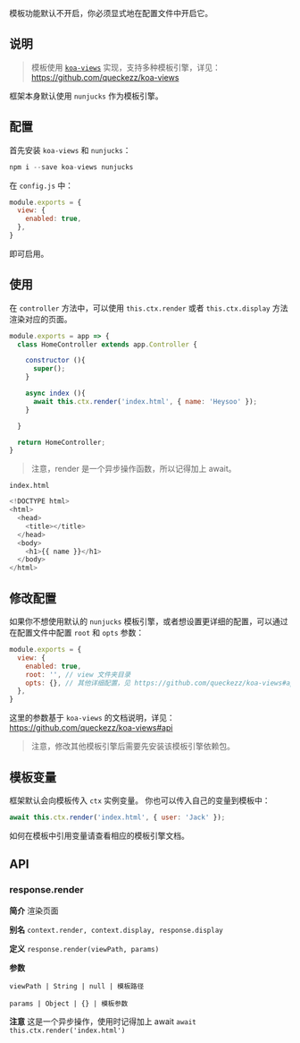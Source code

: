 <p class="tip">
  模板功能默认不开启，你必须显式地在配置文件中开启它。
</p>

## 说明
> 模板使用 [`koa-views`](https://github.com/queckezz/koa-views) 实现，支持多种模板引擎，详见：https://github.com/queckezz/koa-views

框架本身默认使用 `nunjucks` 作为模板引擎。

## 配置
首先安装 `koa-views` 和 `nunjucks`：
```js
npm i --save koa-views nunjucks
```
在 `config.js` 中：
```js
module.exports = {
  view: {
    enabled: true,
  },
}
```
即可启用。

## 使用
在 `controller` 方法中，可以使用 `this.ctx.render` 或者 `this.ctx.display` 方法渲染对应的页面。
```js
module.exports = app => {
  class HomeController extends app.Controller {

    constructor (){
      super();
    }

    async index (){
      await this.ctx.render('index.html', { name: 'Heysoo' });
    }

  }

  return HomeController;
}
```
> 注意，render 是一个异步操作函数，所以记得加上 await。

`index.html`
```js
<!DOCTYPE html>
<html>
  <head>
    <title></title>
  </head>
  <body>
    <h1>{{ name }}</h1>
  </body>
</html>
```

## 修改配置
如果你不想使用默认的 `nunjucks` 模板引擎，或者想设置更详细的配置，可以通过在配置文件中配置 `root` 和 `opts` 参数：

```js
module.exports = {
  view: {
    enabled: true,
    root: '', // view 文件夹目录
    opts: {}, // 其他详细配置，见 https://github.com/queckezz/koa-views#api
  },
}
```
这里的参数基于 `koa-views` 的文档说明，详见：https://github.com/queckezz/koa-views#api

> 注意，修改其他模板引擎后需要先安装该模板引擎依赖包。


## 模板变量
框架默认会向模板传入 `ctx` 实例变量。
你也可以传入自己的变量到模板中：
```js
await this.ctx.render('index.html', { user: 'Jack' });
```
如何在模板中引用变量请查看相应的模板引擎文档。

## API

### response.render
**简介** 渲染页面

**别名** `context.render, context.display, response.display`

**定义** `response.render(viewPath, params)`

**参数** 

`viewPath | String | null | 模板路径`

`params | Object | {} | 模板参数`

**注意** 这是一个异步操作，使用时记得加上 await `await this.ctx.render('index.html')`